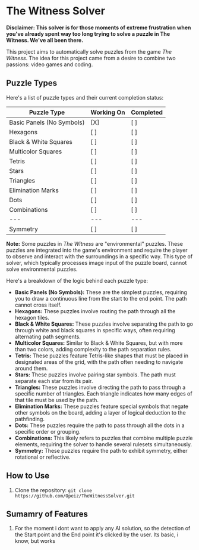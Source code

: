 # The Witness Solver

**Disclaimer:  This solver is for those moments of extreme frustration when you've already spent way too long trying to solve a puzzle in The Witness.  We've all been there.**

This project aims to automatically solve puzzles from the game *The Witness*.  The idea for this project came from a desire to combine two passions: video games and coding.

## Puzzle Types

Here's a list of puzzle types and their current completion status:

| Puzzle Type | Working On |  Completed |
|---|---|---|
| Basic Panels (No Symbols) | [X] | [ ] |
| Hexagons | [ ] | [ ] |
| Black & White Squares | [ ] | [ ] |
| Multicolor Squares | [ ] | [ ] |
| Tetris | [ ] | [ ] |
| Stars | [ ] | [ ] |
| Triangles | [ ] | [ ] |
| Elimination Marks | [ ] | [ ] |
| Dots | [ ] | [ ] |
| Combinations | [ ] | [ ] |
|---|---|---|
| Symmetry | [ ] | [ ] |


**Note:** Some puzzles in *The Witness* are "environmental" puzzles. These puzzles are integrated into the game's environment and require the player to observe and interact with the surroundings in a specific way.  This type of solver, which typically processes image input of the puzzle board, cannot solve environmental puzzles.


Here's a breakdown of the logic behind each puzzle type:

* **Basic Panels (No Symbols):** These are the simplest puzzles, requiring you to draw a continuous line from the start to the end point. The path cannot cross itself.
* **Hexagons:** These puzzles involve routing the path through all the hexagon tiles.
* **Black & White Squares:** These puzzles involve separating the path to go through white and black squares in specific ways, often requiring alternating path segments.
* **Multicolor Squares:** Similar to Black & White Squares, but with more than two colors, adding complexity to the path separation rules.
* **Tetris:** These puzzles feature Tetris-like shapes that must be placed in designated areas of the grid, with the path often needing to navigate around them.
* **Stars:** These puzzles involve pairing star symbols. The path must separate each star from its pair.
* **Triangles:** These puzzles involve directing the path to pass through a specific number of triangles. Each triangle indicates how many edges of that tile must be used by the path.
* **Elimination Marks:** These puzzles feature special symbols that negate other symbols on the board, adding a layer of logical deduction to the pathfinding.
* **Dots:** These puzzles require the path to pass through all the dots in a specific order or grouping.
* **Combinations:** This likely refers to puzzles that combine multiple puzzle elements, requiring the solver to handle several rulesets simultaneously.
* **Symmetry:** These puzzles require the path to exhibit symmetry, either rotational or reflective.


## How to Use

1.  Clone the repository: `git clone https://github.com/Opeiz/TheWitnessSolver.git`
<!-- 2.  Install the required dependencies: `pip install -r requirements.txt`
3.  Run the solver: `python solve.py <puzzle_image>` -->

## Sumamry of Features

1. For the moment i dont want to apply any AI solution, so the detection of the Start point and the End point it's clicked by the user. Its basic, i know, but works